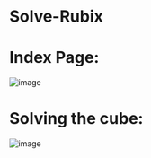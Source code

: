 # Solve-Rubix

# Index Page:

![image](https://github.com/sukeshnerella/Solve-Rubix/assets/125778442/4a0d8832-c553-4cf4-88c9-b88bb52784e0)

# Solving the cube:

![image](https://github.com/sukeshnerella/Solve-Rubix/assets/125778442/88ce71df-7b39-4b11-ae7a-8d46559afe80)
